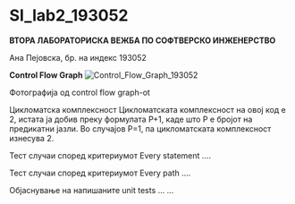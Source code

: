 # SI_lab2_193052

**ВТОРА ЛАБОРАТОРИСКА ВЕЖБА ПО СОФТВЕРСКО ИНЖЕНЕРСТВО**

Ана Пејовска, бр. на индекс 193052

**Control Flow Graph**
![Control_Flow_Graph_193052](https://user-images.githubusercontent.com/80685739/119884922-79a39b00-bf31-11eb-9f9c-9ca6a6e409c2.png)


Фотографија од control flow graph-ot

Цикломатска комплексност
Цикломатската комплексност на овој код е 2, истата ја добив преку формулата P+1, каде што P е бројот на предикатни јазли. Во случајoв P=1, па цикломатската комплексност изнесува 2.

Тест случаи според критериумот Every statement
....

Тест случаи според критериумот Every path
....

Објаснување на напишаните unit tests
... ...

